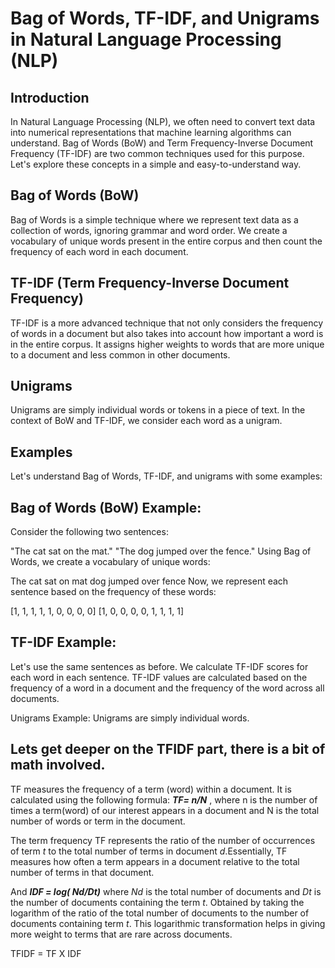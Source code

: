 
# Bag of Words, TF-IDF, and Unigrams in Natural Language Processing (NLP)
## Introduction
In Natural Language Processing (NLP), we often need to convert text data into numerical representations that machine learning algorithms can understand. Bag of Words (BoW) and Term Frequency-Inverse Document Frequency (TF-IDF) are two common techniques used for this purpose. Let's explore these concepts in a simple and easy-to-understand way.

## Bag of Words (BoW)
Bag of Words is a simple technique where we represent text data as a collection of words, ignoring grammar and word order. We create a vocabulary of unique words present in the entire corpus and then count the frequency of each word in each document.

## TF-IDF (Term Frequency-Inverse Document Frequency)
TF-IDF is a more advanced technique that not only considers the frequency of words in a document but also takes into account how important a word is in the entire corpus. It assigns higher weights to words that are more unique to a document and less common in other documents.

## Unigrams
Unigrams are simply individual words or tokens in a piece of text. In the context of BoW and TF-IDF, we consider each word as a unigram.

## Examples
Let's understand Bag of Words, TF-IDF, and unigrams with some examples:

## Bag of Words (BoW) Example:
Consider the following two sentences:

"The cat sat on the mat."
"The dog jumped over the fence."
Using Bag of Words, we create a vocabulary of unique words:

The
cat
sat
on
mat
dog
jumped
over
fence
Now, we represent each sentence based on the frequency of these words:

[1, 1, 1, 1, 1, 0, 0, 0, 0]
[1, 0, 0, 0, 0, 1, 1, 1, 1]

## TF-IDF Example:
Let's use the same sentences as before. We calculate TF-IDF scores for each word in each sentence. TF-IDF values are calculated based on the frequency of a word in a document and the frequency of the word across all documents.

Unigrams Example:
Unigrams are simply individual words. 


## Lets get deeper on the TFIDF part, there is a bit of math involved.
TF measures the frequency of a term (word) within a document. It is calculated using the following formula:
**_TF= n/N_** ,
 where n is the number of times a term(word) of our interest appears in a document and N is the total number of words or term in the document. 
 
 The term frequency TF represents the ratio of the number of occurrences of term _t_ to the total number of terms in document _d_.Essentially, TF measures how often a term appears in a document relative to the total number of terms in that document.


And **_IDF = log( Nd/Dt)_**
 where _Nd_ is the total number of documents and _Dt_ is the number of documents containing the term _t_.
 Obtained by taking the logarithm of the ratio of the total number of documents to the number of documents containing term _t_. This logarithmic transformation helps in giving more weight to terms that are rare across documents.


TFIDF = TF X IDF